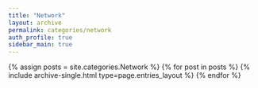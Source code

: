 ```yaml
---
title: "Network"
layout: archive
permalink: categories/network
auth_profile: true
sidebar_main: true
---
```

{% assign posts = site.categories.Network %}
{% for post in posts %} 
{% include archive-single.html type=page.entries_layout %} 
{% endfor %}